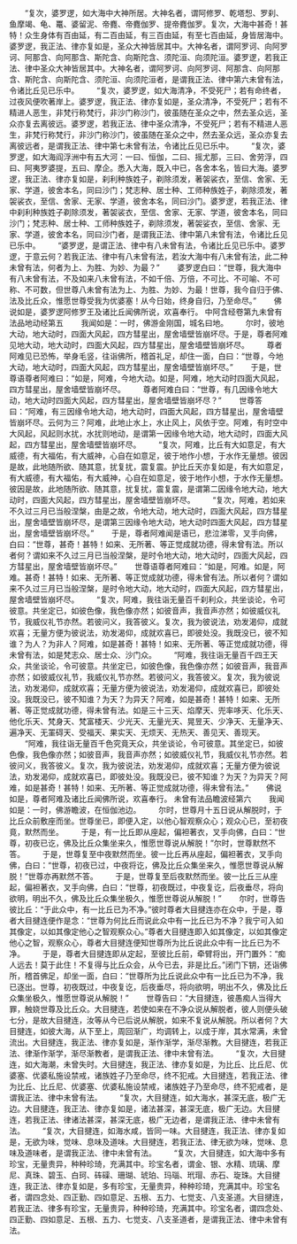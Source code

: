 <!-- { "loadSidebar": true } -->
　　“复次，婆罗逻，如大海中大神所居。大神名者，谓阿修罗、乾塔惒、罗刹、鱼摩竭、龟、鼍、婆留泥、帝麑、帝麑伽罗、提帝麑伽罗。复次，大海中甚奇！甚特！众生身体有百由延，有二百由延，有三百由延，有至七百由延，身皆居海中。婆罗逻，我正法、律亦复如是，圣众大神皆居其中。大神名者，谓阿罗诃、向阿罗诃、阿那含、向阿那含、斯陀含、向斯陀含、须陀洹、向须陀洹。婆罗逻，若我正法、律中圣众大神皆居其中。大神名者，谓阿罗诃、向阿罗诃、阿那含、向阿那含、斯陀含、向斯陀含、须陀洹、向须陀洹者，是谓我正法、律中第六未曾有法，令诸比丘见已乐中。
　　“复次，婆罗逻，如大海清净，不受死尸；若有命终者，过夜风便吹著岸上。婆罗逻，我正法、律亦复如是，圣众清净，不受死尸；若有不精进人恶生，非梵行称梵行，非沙门称沙门，彼虽随在圣众之中，然去圣众远，圣众亦复去离彼远。婆罗逻，若我正法、律中圣众清净，不受死尸；若有不精进人恶生，非梵行称梵行，非沙门称沙门，彼虽随在圣众之中，然去圣众远，圣众亦复去离彼远者，是谓我正法、律中第七未曾有法，令诸比丘见已乐中。
　　“复次，婆罗逻，如大海阎浮洲中有五大河：一曰、恒伽，二曰、摇尤那，三曰、舍劳浮，四曰、阿夷罗婆提，五曰、摩企。悉入大海，既入中已，各舍本名，皆曰大海。婆罗逻，我正法、律亦复如是，刹利种族姓子，剃除须发，著袈裟衣，至信、舍家、无家、学道，彼舍本名，同曰沙门；梵志种、居士种、工师种族姓子，剃除须发，著袈裟衣，至信、舍家、无家、学道，彼舍本名，同曰沙门。婆罗逻，若我正法、律中刹利种族姓子剃除须发，著袈裟衣，至信、舍家、无家、学道，彼舍本名，同曰沙门；梵志种、居士种、工师种族姓子，剃除须发，著袈娑衣，至信、舍家、无家、学道，彼舍本名，同曰沙门者，是谓我正法、律中第八未曾有法，令诸比丘见已乐中。
　　“婆罗逻，是谓正法、律中有八未曾有法，令诸比丘见已乐中。婆罗逻，于意云何？若我正法、律中有八未曾有法，若汝大海中有八未曾有法，此二种未曾有法，何者为上、为胜、为妙、为最？”
　　婆罗逻白曰：“世尊，我大海中有八未曾有法，不及如来八未曾有法，不如千倍、万倍，不可比、不可喻、不可称、不可数，但世尊八未曾有法为上、为胜、为妙、为最！世尊，我今自归于佛、法及比丘众，惟愿世尊受我为优婆塞！从今日始，终身自归，乃至命尽。”
　　佛说如是，婆罗逻阿修罗王及诸比丘闻佛所说，欢喜奉行。
中阿含经卷第九未曾有法品地动经第五
　　我闻如是：一时，佛游金刚国，城名曰地。
　　尔时，彼地大动，地大动时，四面大风起，四方彗星出，屋舍墙壁皆崩坏尽。于是，尊者阿难见地大动，地大动时，四面大风起，四方彗星出，屋舍墙壁皆崩坏尽。
　　尊者阿难见已恐怖，举身毛竖，往诣佛所，稽首礼足，却住一面，白曰：“世尊，今地大动，地大动时，四面大风起，四方彗星出，屋舍墙壁皆崩坏尽。”
　　于是，世尊语尊者阿难曰：“如是，阿难，今地大动。如是，阿难，地大动时四面大风起，四方彗星出，屋舍墙壁皆崩坏尽。
　　尊者阿难白曰：“世尊，有几因缘令地大动，地大动时四面大风起，四方彗星出，屋舍墙壁皆崩坏尽？”
　　世尊答曰：“阿难，有三因缘令地大动，地大动时，四面大风起，四方彗星出，屋舍墙壁皆崩坏尽。云何为三？阿难，此地止水上，水止风上，风依于空。阿难，有时空中大风起，风起则水扰，水扰则地动，是谓第一因缘令地大动，地大动时，四面大风起，四方彗星出，屋舍墙壁皆崩坏尽。
　　“复次，阿难，比丘有大如意足，有大威德，有大福佑，有大威神，心自在如意足，彼于地作小想，于水作无量想。彼因是故，此地随所欲、随其意，扰复扰，震复震。护比丘天亦复如是，有大如意足，有大威德，有大福佑，有大威神，心自在如意足，彼于地作小想，于水作无量想。彼因是故，此地随所欲、随其意，扰复扰，震复震，是谓第二因缘令地大动，地大动时，四面大风起，四方彗星出，屋舍墙壁皆崩坏尽。
　　“复次，阿难，若如来不久过三月已当般涅槃，由是之故，令地大动，地大动时，四面大风起，四方彗星出，屋舍墙壁皆崩坏尽，是谓第三因缘令地大动，地大动时四面大风起，四方彗星出，屋舍墙壁皆崩坏尽。”
　　于是，尊者阿难闻是语已，悲泣涕零，叉手向佛，白曰：“世尊，甚奇！甚特！如来、无所著、等正觉成就功德，得未曾有法。所以者何？谓如来不久过三月已当般涅槃，是时令地大动，地大动时，四面大风起，四方彗星出，屋舍墙壁皆崩坏尽。”
　　世尊语尊者阿难曰：“如是，阿难。如是，阿难。甚奇！甚特！如来、无所著、等正觉成就功德，得未曾有法。所以者何？谓如来不久过三月已当般涅槃，是时令地大动，地大动时，四面大风起，四方彗星出，屋舍墙壁皆崩坏尽。
　　“复次，阿难，我往诣无量百千刹利众，共坐谈论，令可彼意。共坐定已，如彼色像，我色像亦然；如彼音声，我音声亦然；如彼威仪礼节，我威仪礼节亦然。若彼问义，我答彼义。复次，我为彼说法，劝发渴仰，成就欢喜；无量方便为彼说法，劝发渴仰，成就欢喜已，即彼处没。我既没已，彼不知谁？为人？为非人？阿难，如是甚奇！甚特！如来、无所著、等正觉成就功德，得未曾有法，如是梵志众、居士众、沙门众。
　　“阿难，我往诣无量百千四王天众，共坐谈论，令可彼意。共坐定已，如彼色像，我色像亦然；如彼音声，我音声亦然；如彼威仪礼节，我威仪礼节亦然。若彼问义，我答彼义。复次，我为彼说法，劝发渴仰，成就欢喜；无量方便为彼说法，劝发渴仰，成就欢喜已，即彼处没。我既没已，彼不知谁？为天？为异天？阿难，如是甚奇！甚特！如来、无所著、等正觉成就功德，得未曾有法。如是三十三天、焰摩天、兜率哆天、化乐天、他化乐天、梵身天、梵富楼天、少光天、无量光天、晃昱天、少净天、无量净天、遍净天、无罣碍天、受福天、果实天、无烦天、无热天、善见天、善现天。
　　“阿难，我往诣无量百千色究竟天众，共坐谈论，令可彼意。其坐定已，如彼色像，我色像亦然；如彼音声，我音声亦然；如彼威仪礼节，我威仪礼节亦然。若彼问义，我答彼义。复次，我为彼说法，劝发渴仰，成就欢喜；无量方便为彼说法，劝发渴仰，成就欢喜已，即彼处没。我既没已，彼不知谁？为天？为异天？阿难，如是甚奇！甚特！如来、无所著、等正觉成就功德，得未曾有法。”
　　佛说如是，尊者阿难及诸比丘闻佛所说，欢喜奉行。
未曾有法品瞻波经第六
　　我闻如是：一时，佛游瞻波，在恒伽池边。
　　尔时，世尊月十五日说从解脱时，于比丘众前敷座而坐。世尊坐已，即便入定，以他心智观察众心；观众心已，至初夜竟，默然而坐。
　　于是，有一比丘即从座起，偏袒著衣，叉手向佛，白曰：“世尊，初夜已讫，佛及比丘众集坐来久，惟愿世尊说从解脱！”尔时，世尊默然不答。
　　于是，世尊复至中夜默然而坐。彼一比丘再从座起，偏袒著衣，叉手向佛，白曰：“世尊，初夜已过，中夜将讫，佛及比丘众集坐来久，惟愿世尊说从解脱！”世尊亦再默然不答。
　　于是，世尊复至后夜默然而坐。彼一比丘三从座起，偏袒著衣，叉手向佛，白曰：“世尊，初夜既过，中夜复讫，后夜垂尽，将向欲明，明出不久，佛及比丘众集坐极久，惟愿世尊说从解脱！”
　　尔时，世尊告彼比丘：“于此众中，有一比丘已为不净。”彼时尊者大目揵连亦在众中，于是，尊者大目揵连便作是念：“世尊为何比丘而说此众中有一比丘已为不净？我宁可入如其像定，以如其像定他心之智观察众心。”尊者大目揵连即入如其像定，以如其像定他心之智，观察众心，尊者大目揵连便知世尊所为比丘说此众中有一比丘已为不净。
　　于是，尊者大目揵连即从定起，至彼比丘前，牵臂将出，开门置外：“痴人远去！莫于此住！不复得与比丘众会，从今已去，非是比丘。”闭门下钥，还诣佛所，稽首佛足，却坐一面，白曰：“世尊所为比丘说此众中有一比丘已为不净，我已逐出。世尊，初夜既过，中夜复讫，后夜垂尽，将向欲明，明出不久，佛及比丘众集坐极久，惟愿世尊说从解脱！”
　　世尊告曰：“大目揵连，彼愚痴人当得大罪，触娆世尊及比丘众。大目揵连，若使如来在不净众说从解脱者，彼人则便头破七分，是故大目揵连，汝等从今已后说从解脱，如来不复说从解脱。所以者何？大目揵连，如彼大海，从下至上，周回渐广，均调转上，以成于岸，其水常满，未曾流出。大目揵连，我正法、律亦复如是，渐作渐学，渐尽渐教。大目揵连，若我正法、律渐作渐学，渐尽渐教者，是谓我正法、律中未曾有法。
　　“复次，大目揵连，如大海潮，未曾失时。大目揵连，我正法、律亦复如是，为比丘、比丘尼、优婆塞、优婆私施设禁戒，诸族姓子乃至命尽，终不犯戒。大目揵连，若我正法、律为比丘、比丘尼、优婆塞、优婆私施设禁戒，诸族姓子乃至命尽，终不犯戒者，是谓我正法、律中未曾有法。
　　“复次，大目揵连，如大海水，甚深无底，极广无边。大目揵连，我正法、律亦复如是，诸法甚深，甚深无底，极广无边。大目揵连，若我正法、律诸法甚深，甚深无底，极广无边者，是谓我正法、律中未曾有法。
　　“复次，大目揵连，如海水咸，皆同一味。大目揵连，我正法、律亦复如是，无欲为味，觉味、息味及道味。大目揵连，若我正法、律无欲为味，觉味、息味及道味者，是谓我正法、律中未曾有法。
　　“复次，大目揵连，如大海中多有珍宝，无量贵异，种种珍琦，充满其中。珍宝名者，谓金、银、水精、琉璃、摩尼、真珠、碧玉、白珂、砗磲、珊瑚、琥珀、玛瑙、玳瑁、赤石、琁珠。大目揵连，我正法、律亦复如是，多有珍宝，无量贵异，种种珍琦，充满其中。珍宝名者，谓四念处、四正勤、四如意足、五根、五力、七觉支、八支圣道。大目揵连，若我正法、律多有珍宝，无量贵异，种种珍琦，充满其中。珍宝名者，谓四念处、四正勤、四如意足、五根、五力、七觉支、八支圣道者，是谓我正法、律中未曾有法。
